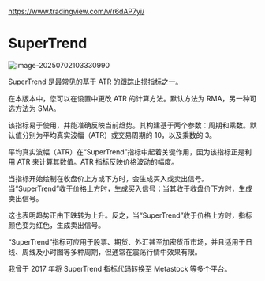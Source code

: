 https://www.tradingview.com/v/r6dAP7yi/

# SuperTrend

![image-20250702103330990](https://pkuxiaohou.oss-cn-beijing.aliyuncs.com/img/202507021033066.png)



SuperTrend 是最常见的基于 ATR 的跟踪止损指标之一。

在本版本中，您可以在设置中更改 ATR 的计算方法。默认方法为 RMA，另一种可选方法为 SMA。

该指标易于使用，并能准确反映当前趋势。其构建基于两个参数：周期和乘数。默认值分别为平均真实波幅（ATR）或交易周期的 10，以及乘数的 3。

平均真实波幅（ATR）在“SuperTrend”指标中起着关键作用，因为该指标正是利用 ATR 来计算其数值。ATR 指标反映价格波动的幅度。

当指标开始绘制在收盘价上方或下方时，会生成买入或卖出信号。当“SuperTrend”收于价格上方时，生成买入信号；当其收于收盘价下方时，生成卖出信号。

这也表明趋势正由下跌转为上升。反之，当“SuperTrend”收于价格上方时，指标颜色变为红色，生成卖出信号。

“SuperTrend”指标可应用于股票、期货、外汇甚至加密货币市场，并且适用于日线、周线及小时图等多种周期，但通常在震荡行情中效果有限。

我曾于 2017 年将 SuperTrend 指标代码转换至 Metastock 等多个平台。